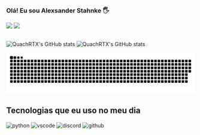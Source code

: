 ### Olá! Eu sou Alexsander Stahnke 🖐️
<div>
   <a href = "mailto:quach.vrc@gmail.com"><img src="https://img.shields.io/badge/-Gmail-%23333?style=for-the-badge&logo=gmail&logoColor=white" target="_blank"></a>
   <a href="https://www.linkedin.com/in/alexsander-stahnke-901151252/" target="_blank"><img src="https://img.shields.io/badge/-LinkedIn-%230077B5?style=for-the-badge&logo=linkedin&logoColor=white" target="_blank"></a> 
</div>

##
<div align="left">

   

   ![QuachRTX's GitHub stats](https://github-readme-stats.vercel.app/api/?username=QuachRTX&include_all_commits=true&count_private=true&show_icons=true&bg_color=30,e96443,904e95&title_color=fff&text_color=fff/)
   ![QuachRTX's GitHub stats](https://github-readme-stats.vercel.app/api/top-langs/?username=QuachRTX&layout=compact&langs_count=7&bg_color=30,e96443,904e95&title_color=fff&text_color=fff/)

  
  ![Snake animation](https://github.com/QuachRTX/QuachRTX/blob/output/github-contribution-grid-snake.svg) 
  
</div>

## Tecnologias que eu uso no meu dia

<div style="display: inline_block">
  <img align="center" alt="python" src="https://img.shields.io/badge/Python-14354C?style=for-the-badge&logo=python&logoColor=white" />
  <img align="center" alt="vscode" src="https://img.shields.io/badge/Visual_Studio_Code-0078D4?style=for-the-badge&logo=visual%20studio%20code&logoColor=white" />
  <img align="center" alt="discord" src="https://img.shields.io/badge/Discord-7289DA?style=for-the-badge&logo=discord&logoColor=white" />
  <img align="center" alt="github" src="https://img.shields.io/badge/GitHub-100000?style=for-the-badge&logo=github&logoColor=white" />
  
</div><br/>



